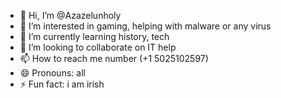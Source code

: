 - 👋 Hi, I’m @Azazelunholy
- 👀 I’m interested in gaming, helping with malware or any virus
- 🌱 I’m currently learning history, tech
- 💞️ I’m looking to collaborate on IT help
- 📫 How to reach me number (+1 5025102597)
- 😄 Pronouns: all
- ⚡ Fun fact: i am irish

<!---
Azazelunholy/Azazelunholy is a ✨ special ✨ repository because its `README.md` (this file) appears on your GitHub profile.
You can click the Preview link to take a look at your changes.
--->
